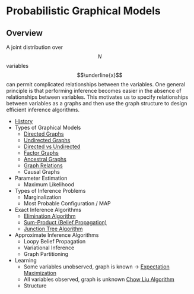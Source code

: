 # Probabilistic Graphical Models

## Overview

A joint distribution over $$N$$ variables $$\underline{x}$$ can permit complicated relationships
between the variables. One general principle is that performing inference
becomes easier in the absence of relationships between variables. This motivates
us to specify relationships between variables as a graphs and then use the graph
structure to design efficient inference algorithms.

- [History](probabilistic_graphical_models/history.md)
- Types of Graphical Models
    - [Directed Graphs](probabilistic_graphical_models/graphs/directed_graphical_models.md)
    - [Undirected Graphs](probabilistic_graphical_models/graphs/undirected_graphical_models.md)
    - [Directed vs Undirected](probabilistic_graphical_models/graphs/directed_vs_undirected.md)
    - [Factor Graphs](probabilistic_graphical_models/graphs/factor_graphical_models.md)
    - [Ancestral Graphs](probabilistic_graphical_models/graphs/ancestral_graphical_models.md)
    - [Graph Relations](probabilistic_graphical_models/graphs/graph_relations.md)
    - Causal Graphs
- Parameter Estimation
    - Maximum Likelihood
- Types of Inference Problems
    - Marginalization
    - Most Probable Configuration / MAP
- Exact Inference Algorithms
    - [Elimination Algorithm](probabilistic_graphical_models/exact_inference_algs/elimination_algorithm.md)
    - [Sum-Product (Belief Propagation)](probabilistic_graphical_models/exact_inference_algs/belief_propagation.md)
    - [Junction Tree Algorithm](probabilistic_graphical_models/exact_inference_algs/junction_tree_algorithm.md)
- Approximate Inference Algorithms
    - Loopy Belief Propagation
    - Variational Inference
    - Graph Partitioning
- Learning
    - Some variables unobserved, graph is known -> [Expectation Maximization](probabilistic_graphical_models/learning/expectation_maximization.md)
    - All variables observed, graph is unknown [Chow Liu Algorithm]()
    - Structure 
    
